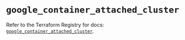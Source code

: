 # `google_container_attached_cluster`

Refer to the Terraform Registry for docs: [`google_container_attached_cluster`](https://registry.terraform.io/providers/hashicorp/google/5.34.0/docs/resources/container_attached_cluster).
